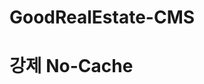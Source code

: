 # GoodRealEstate-CMS

# 강제 No-Cache
<meta http-equiv="Expires" content="-1"><meta http-equiv="Pragma" content="no-cache"><meta http-equiv="Cache-Control" content="No-Cache">